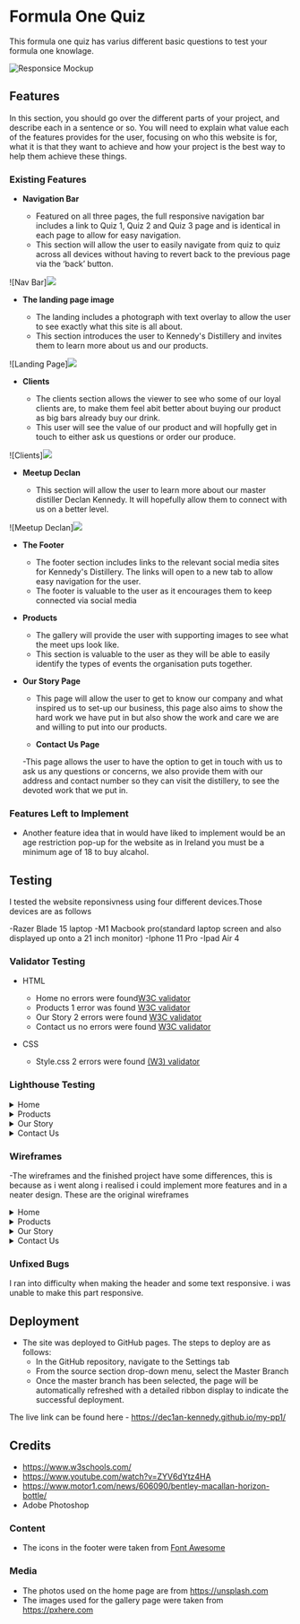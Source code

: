 # Formula One Quiz
This formula one quiz has varius different basic questions to test your formula one knowlage.
 

![Responsice Mockup](https://dec1an-kennedy.github.io/my-pp1/)

## Features 

In this section, you should go over the different parts of your project, and describe each in a sentence or so. You will need to explain what value each of the features provides for the user, focusing on who this website is for, what it is that they want to achieve and how your project is the best way to help them achieve these things.

### Existing Features

- __Navigation Bar__

  - Featured on all three pages, the full responsive navigation bar includes a link to Quiz 1, Quiz 2 and Quiz 3 page and is identical in each page to allow for easy navigation.
  - This section will allow the user to easily navigate from quiz to quiz across all devices without having to revert back to the previous page via the ‘back’ button. 

![Nav Bar]<img src="assets/images/nav-bar">

- __The landing page image__

  - The landing includes a photograph with text overlay to allow the user to see exactly what this site is all about. 
  - This section introduces the user to Kennedy's Distillery and invites them to learn more about us and our products.

![Landing Page]<img src="asstes/images/landing-page.png">

- __Clients__

  - The clients section allows the viewer to see who some of our loyal clients are, to make them feel abit better about buying our product as big bars already buy our drink. 
  - This user will see the value of our product and will hopfully get in touch to either ask us questions or order our produce.

![Clients]<img src="assets/images/clients.png">

- __Meetup Declan__

  - This section will allow the user to learn more about our master distiller Declan Kennedy. It will hopefully allow them to connect with us on a better level.
   

![Meetup Declan]<img src="assets/images/meet.png">

- __The Footer__ 

  - The footer section includes links to the relevant social media sites for Kennedy's Distillery. The links will open to a new tab to allow easy navigation for the user. 
  - The footer is valuable to the user as it encourages them to keep connected via social media



- __Products__

  - The gallery will provide the user with supporting images to see what the meet ups look like. 
  - This section is valuable to the user as they will be able to easily identify the types of events the organisation puts together. 


- __Our Story Page__

  - This page will allow the user to get to know our company and what inspired us to set-up our business, this page also aims to show the hard work we have put in but also show the work and care we are and willing to put into our products.

  - __Contact Us Page__

  -This page allows the user to have the option to get in touch with us to ask us any questions or concerns, we also provide them with our address and contact number so they can visit the distillery, to see the devoted work that we put in.



### Features Left to Implement

- Another feature idea that in would have liked to implement would be an age restriction pop-up for the website as in Ireland you must be a minimum age of 18 to buy alcahol.

## Testing 

I tested the website reponsivness using four different devices.Those devices are as follows

-Razer Blade 15 laptop
-M1 Macbook pro(standard laptop screen and also displayed up onto a 21 inch monitor)
-Iphone 11 Pro
-Ipad Air 4


### Validator Testing 

- HTML
  - Home no errors were found[W3C validator]( https://validator.w3.org/nu/#textarea)
  - Products 1 error was found [W3C validator]( https://validator.w3.org/nu/#textarea)
  - Our Story 2 errors were found [W3C validator]( https://validator.w3.org/nu/#textarea)
  - Contact us no errors were found [W3C validator]( https://validator.w3.org/nu/#textarea)

- CSS
  - Style.css 2 errors were found [(W3) validator](https://validator.w3.org/nu/#textarea
)

### Lighthouse Testing

<details><summary>Home</summary>
<img src="assets/images/home-lighthouse.png">
</details>
<details><summary>Products</summary>
<img src="assets/images/product-lighthouse.png">
</details>
<details><summary>Our Story</summary>
<img src="assets/images/our-story-lighthouse.png">
</details>
<details><summary>Contact Us</summary>
<img src="assets/images/contact-us-lighthouse.png">
</details>



### Wireframes
-The wireframes and the finished project have some differences, this is because as i went along i realised i could implement more features and in a neater design. These are the original wireframes
<details><summary>Home</summary>
<img src="assets/images/home-wireframe.png">
</details>
<details><summary>Products</summary>
<img src="assets/images/product-wireframe.png">
</details>
<details><summary>Our Story</summary>
<img src="assets/images/our-story-wireframe.png">
</details>
<details><summary>Contact Us</summary>
<img src="assets/images/contact-wireframe.png">
</details>



### Unfixed Bugs

I ran into difficulty when making the header and some text responsive. i was unable to make this part responsive.

## Deployment

- The site was deployed to GitHub pages. The steps to deploy are as follows: 
  - In the GitHub repository, navigate to the Settings tab 
  - From the source section drop-down menu, select the Master Branch
  - Once the master branch has been selected, the page will be automatically refreshed with a detailed ribbon display to indicate the successful deployment. 

The live link can be found here - https://dec1an-kennedy.github.io/my-pp1/ 


## Credits 

- https://www.w3schools.com/
- https://www.youtube.com/watch?v=ZYV6dYtz4HA
- https://www.motor1.com/news/606090/bentley-macallan-horizon-bottle/
- Adobe Photoshop
### Content 
- The icons in the footer were taken from [Font Awesome](https://fontawesome.com/)

### Media

- The photos used on the home page are from https://unsplash.com
- The images used for the gallery page were taken from https://pxhere.com

